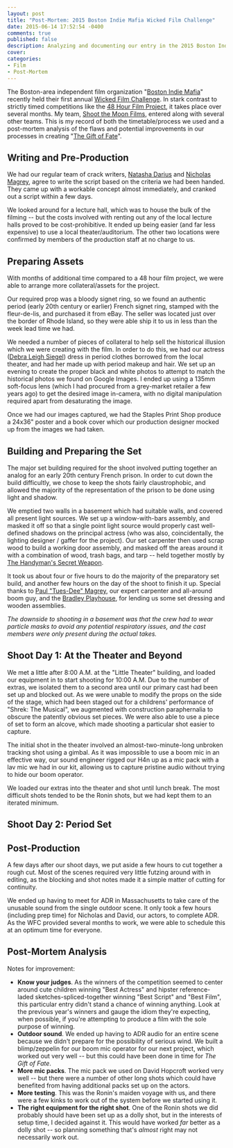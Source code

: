 ```yaml
---
layout: post
title: "Post-Mortem: 2015 Boston Indie Mafia Wicked Film Challenge"
date: 2015-06-14 17:52:54 -0400
comments: true
published: false
description: Analyzing and documenting our entry in the 2015 Boston Indie Mafia Wicked Film Challenge 
cover: 
categories: 
- Film
- Post-Mortem
---
```


The Boston-area independent film organization "[Boston Indie Mafia](http://www.bostonindiemafia.org/)" recently held their first annual [Wicked Film Challenge](http://www.bostonindiemafia.org/whats-wfc/). In stark contrast to strictly timed competitions like the [48 Hour Film Project](http://48hourfilm.com/), it takes place over several months. My team, [Shoot the Moon Films](http://shootthemoonfilms.com), entered along with several other teams. This is my record of both the timetable/process we used and a post-mortem analysis of the flaws and potential improvements in our processes in creating "[The Gift of Fate](http://www.imdb.com/title/tt4694700/)".

<!-- more -->

## Writing and Pre-Production

We had our regular team of crack writers, [Natasha Darius](http://www.imdb.com/name/nm5720821/) and [Nicholas Magrey](http://www.imdb.com/name/nm3895408/), agree to write the script based on the criteria we had been handed. They came up with a workable concept almost immediately, and cranked out a script within a few days.

We looked around for a lecture hall, which was to house the bulk of the filming -- but the costs involved with renting out any of the local lecture halls proved to be cost-prohibitive. It ended up being easier (and far less expensive) to use a local theater/auditorium. The other two locations were confirmed by members of the production staff at no charge to us.

## Preparing Assets

With months of additional time compared to a 48 hour film project, we were able to arrange more collateral/assets for the project.

Our required prop was a bloody signet ring, so we found an authentic period (early 20th century or earlier) French signet ring, stamped with the fleur-de-lis, and purchased it from eBay. The seller was located just over the border of Rhode Island, so they were able ship it to us in less than the week lead time we had.

We needed a number of pieces of collateral to help sell the historical illusion which we were creating with the film. In order to do this, we had our actress ([Debra Leigh Siegel](http://www.imdb.com/name/nm6562106/)) dress in period clothes borrowed from the local theater, and had her made up with period makeup and hair. We set up an evening to create the proper black and white photos to attempt to match the historical photos we found on Google Images. I ended up using a 135mm soft-focus lens (which I had procured from a grey-market retailer a few years ago) to get the desired image in-camera, with no digital manipulation required apart from desaturating the image.

Once we had our images captured, we had the Staples Print Shop produce a 24x36" poster and a book cover which our production designer mocked up from the images we had taken.

## Building and Preparing the Set

The major set building required for the shoot involved putting together an analog for an early 20th century French prison. In order to cut down the build difficultly, we chose to keep the shots fairly claustrophobic, and allowed the majority of the representation of the prison to be done using light and shadow.

We emptied two walls in a basement which had suitable walls, and covered all present light sources. We set up a window-with-bars assembly, and masked it off so that a single point light source would properly cast well-defined shadows on the principal actress (who was also, coincidentally, the lighting designer / gaffer for the project). Our set carpenter then used scrap wood to build a working door assembly, and masked off the areas around it with a combination of wood, trash bags, and tarp -- held together mostly by [The Handyman's Secret Weapon](http://www.youtube.com/watch?v=1BSDZJSKiVI).

It took us about four or five hours to do the majority of the preparatory set build, and another few hours on the day of the shoot to finish it up. Special thanks to [Paul "Tues-Dee" Magrey](http://www.imdb.com/name/nm6562110/), our expert carpenter and all-around boom guy, and the [Bradley Playhouse](http://thebradleyplayhouse.org/), for lending us some set dressing and wooden assemblies. 

*The downside to shooting in a basement was that the crew had to wear particle masks to avoid any potential respiratory issues, and the cast members were only present during the actual takes.*

## Shoot Day 1: At the Theater and Beyond

We met a little after 8:00 A.M. at the "Little Theater" building, and loaded our equipment in to start shooting for 10:00 A.M. Due to the number of extras, we isolated them to a second area until our primary cast had been set up and blocked out. As we were unable to modify the props on the side of the stage, which had been staged out for a childrens' performance of "Shrek: The Musical", we augmented with construction paraphernalia to obscure the patently obvious set pieces. We were also able to use a piece of set to form an alcove, which made shooting a particular shot easier to capture.

The initial shot in the theater involved an almost-two-minute-long unbroken tracking shot using a gimbal. As it was impossible to use a boom mic in an effective way, our sound engineer rigged our H4n up as a mic pack with a lav mic we had in our kit, allowing us to capture pristine audio without trying to hide our boom operator.

We loaded our extras into the theater and shot until lunch break. The most difficult shots tended to be the Ronin shots, but we had kept them to an iterated minimum.

## Shoot Day 2: Period Set

## Post-Production

A few days after our shoot days, we put aside a few hours to cut together a rough cut. Most of the scenes required very little futzing around with in editing, as the blocking and shot notes made it a simple matter of cutting for continuity.

We ended up having to meet for ADR in Massachusetts to take care of the unusable sound from the single outdoor scene. It only took a few hours (including prep time) for Nicholas and David, our actors, to complete ADR. As the WFC provided several months to work, we were able to schedule this at an optimum time for everyone.

## Post-Mortem Analysis

Notes for improvement:

 * **Know your judges**. As the winners of the competition seemed to center around cute children winning "Best Actress" and hipster reference-laded sketches-spliced-together winning "Best Script" and "Best Film", this particular entry didn't stand a chance of winning anything. Look at the previous year's winners and gauge the idiom they're expecting, when possible, if you're attempting to produce a film with the sole purpose of winning.
 * **Outdoor sound**. We ended up having to ADR audio for an entire scene because we didn't prepare for the possibility of serious wind. We built a blimp/zeppelin for our boom mic operator for our next project, which worked out very well -- but this could have been done in time for *The Gift of Fate*.
 * **More mic packs**. The mic pack we used on David Hopcroft worked very well -- but there were a number of other long shots which could have benefited from having additional packs set up on the actors.
 * **More testing**. This was the Ronin's maiden voyage with us, and there were a few kinks to work out of the system before we started using it.
 * **The right equipment for the right shot**. One of the Ronin shots we did probably should have been set up as a dolly shot, but in the interests of setup time, I decided against it. This would have worked *far* better as a dolly shot -- so planning something that's *almost* right may not necessarily work out.

